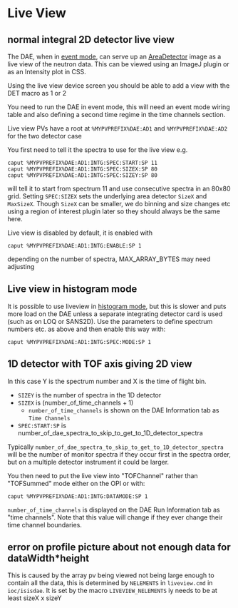 # Live View

## normal integral 2D detector live view
 
The DAE, when in [event mode](https://github.com/ISISComputingGroup/ibex_developers_manual/wiki/DAE-and-the-ICP#event-and-histogram-mode), can serve up an [AreaDetector](https://github.com/areaDetector/ADCore) image as a live view of the neutron data. This can be viewed using an ImageJ plugin or as an Intensity plot in CSS.

Using the live view device screen you should be able to add a view with the DET macro as 1 or 2

You need to run the DAE in event mode, this will need an event mode wiring table and also defining a second time regime in the time channels section. 
 
Live view PVs have a root at `%MYPVPREFIX%DAE:AD1` and `%MYPVPREFIX%DAE:AD2` for the two detector case

You first need to tell it the spectra to use for the live view e.g.
```
caput %MYPVPREFIX%DAE:AD1:INTG:SPEC:START:SP 11
caput %MYPVPREFIX%DAE:AD1:INTG:SPEC:SIZEX:SP 80
caput %MYPVPREFIX%DAE:AD1:INTG:SPEC:SIZEY:SP 80
```
will tell it to start from spectrum 11 and use consecutive spectra in an 80x80 grid. Setting `SPEC:SIZEX` sets the underlying area detector `SizeX` and `MaxSizeX`. Though `SizeX` can be smaller, we do binning and size changes etc using a region of interest plugin later so they should always be the same here. 

Live view is disabled by default, it is enabled with
```
caput %MYPVPREFIX%DAE:AD1:INTG:ENABLE:SP 1
```
depending on the number of spectra, MAX_ARRAY_BYTES may need adjusting

## Live view in histogram mode

It is possible to use liveview in [histogram mode](https://github.com/ISISComputingGroup/ibex_developers_manual/wiki/DAE-and-the-ICP#event-and-histogram-mode), but this is slower and puts more load on the DAE unless a separate integrating detector card is used (such as on LOQ or SANS2D). Use the parameters to define spectrum numbers etc. as above and then enable this way with:
```  
caput %MYPVPREFIX%DAE:AD1:INTG:SPEC:MODE:SP 1
```

## 1D detector with TOF axis giving 2D view

In this case Y is the spectrum number and X is the time of flight bin. 

* `SIZEY` is the number of spectra in the 1D detector
* `SIZEX` is (number_of_time_channels + 1)  
    - `number_of_time_channels` is shown on the DAE Information tab as `Time Channels`
* `SPEC:START:SP` is number_of_dae_spectra_to_skip_to_get_to_1D_detector_spectra

Typically `number_of_dae_spectra_to_skip_to_get_to_1D_detector_spectra` will be the number of monitor spectra if they occur first in the spectra order, but on a multiple detector instrument it could be larger.  

You then need to put the live view into "TOFChannel" rather than "TOFSummed" mode either on the OPI or with:
```
caput %MYPVPREFIX%DAE:AD1:INTG:DATAMODE:SP 1
```
`number_of_time_channels` is displayed on the DAE Run Information tab as "time channels". Note that this value will change if they ever change their time channel boundaries.     

## error on profile picture about not enough data for dataWidth*height

This is caused by the array pv being viewed not being large enough to contain all the data, this is determined by `NELEMENTS` in `liveview.cmd` in `ioc/isisdae`. It is set by the macro `LIVEVIEW_NELEMENTS` iy needs to be at least sizeX x sizeY
